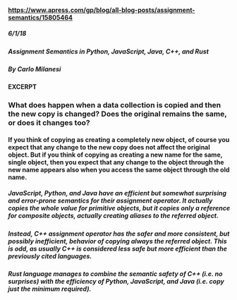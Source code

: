 #### https://www.apress.com/gp/blog/all-blog-posts/assignment-semantics/15805464
##### 6/1/18
##### Assignment Semantics in Python, JavaScript, Java, C++, and Rust
##### By Carlo Milanesi

#### EXCERPT

### What does happen when a data collection is copied and then the new copy is changed? Does the original remains the same, or does it changes too?

#### If you think of copying as creating a completely new object, of course you expect that any change to the new copy does not affect the original object. But if you think of copying as creating a new name for the same, single object, then you expect that any change to the object through the new name appears also when you access the same object through the old name.

##### JavaScript, Python, and Java have an efficient but somewhat surprising and error-prone semantics for their assignment operator. It actually copies the whole value for primitive objects, but it copies only a reference for composite objects, actually creating aliases to the referred object.

##### Instead, C++ assignment operator has the safer and more consistent, but possibly inefficient, behavior of copying always the referred object. This is odd, as usually C++ is considered less safe but more efficient than the previously cited languages.

##### Rust language manages to combine the semantic safety of C++ (i.e. no surprises) with the efficiency of Python, JavaScript, and Java (i.e. copy just the minimum required).
